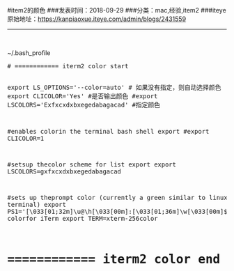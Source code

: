#item2的颜色
###发表时间：2018-09-29
###分类：mac,经验,item2
###iteye原始地址：<a href="https://kanpiaoxue.iteye.com/admin/blogs/2431559" target="_blank">https://kanpiaoxue.iteye.com/admin/blogs/2431559</a>

---

<div class="iteye-blog-content-contain" style="font-size: 14px;"> 
 <p>&nbsp;</p> 
 <p>~/.bash_profile</p> 
 <pre name="code" class="java"># ============ iterm2 color start

export LS_OPTIONS='--color=auto' # 如果没有指定，则自动选择颜色
export CLICOLOR='Yes' #是否输出颜色
#export LSCOLORS='Exfxcxdxbxegedabagacad' #指定颜色

#enables colorin the terminal bash shell export
#export CLICOLOR=1

#setsup thecolor scheme for list export
export LSCOLORS=gxfxcxdxbxegedabagacad

#sets up theprompt color (currently a green similar to linux terminal)
export PS1='\[\033[01;32m\]\u@\h\[\033[00m\]:\[\033[01;36m\]\w\[\033[00m\]\$'
#enables colorfor iTerm
export TERM=xterm-256color
# ============ iterm2 color end</pre> 
 <p>&nbsp;</p> 
</div>